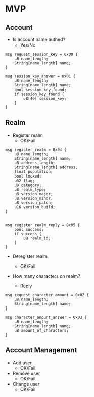 # MVP

## Account

* Is account name authed?
    * Yes/No

```
msg request_session_key = 0x00 {
    u8 name_length;
    String[name_length] name;
}

msg session_key_answer = 0x01 {
    u8 name_length;
    String[name_length] name;
    bool session_key_found;
    if session_key_found {
        u8[40] session_key;
    }
}
```

## Realm

* Register realm
    * OK/Fail

```
msg register_realm = 0x04 {
    u8 name_length;
    String[name_length] name;
    u8 address_length;
    String[name_length] address;
    float population;
    bool locked;
    u32 flag;
    u8 category;
    u8 realm_type;
    u8 version_major;
    u8 version_minor;
    u8 version_patch;
    u16 version_build;
}


msg register_realm_reply = 0x05 {
    bool success;
    if success {
        u8 realm_id;
    }
}
```

* Deregister realm
    * OK/Fail

* How many characters on realm?
    * Reply

```
msg request_character_amount = 0x02 {
    u8 name_length;
    String[name_length] name;
}
```

```
msg character_amount_answer = 0x03 {
    u8 name_length;
    String[name_length] name;
    u8 amount_of_characters;
}
```

## Account Management

* Add user
    * OK/Fail
* Remove user
    * OK/Fail
* Change user
    * OK/Fail

